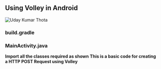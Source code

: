 ## Using Volley in Android

![Uday Kumar Thota](https://github.com/udaykumar-8329/Using-Volley-in-Android/blob/gh-pages/images/udayprofile.jpg)

### build.gradle
<script src="https://gist.github.com/udaykumar-8329/60747f1c0b7e3926dcee50a92b211e84.js"></script>

### MainActivity.java

**Import all the classes required as shown**
**This is a basic code for creating a HTTP POST Request using Volley**

<script src="https://gist.github.com/udaykumar-8329/a9b07548e84372a78afdad53e732eb31.js"></script>
